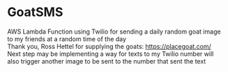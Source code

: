 # GoatSMS
AWS Lambda Function using Twilio for sending a daily random goat image to my friends at a random time of the day
<br/>
Thank you, Ross Hettel for supplying the goats: https://placegoat.com/
<br/>
Next step may be implementing a way for texts to my Twilio number will also trigger another image to be sent to the number that sent the text
